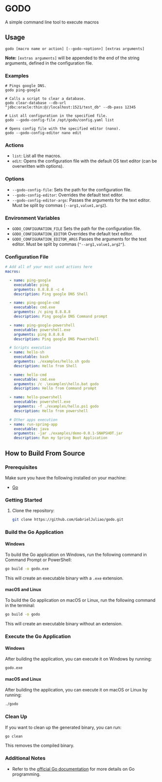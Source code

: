 
# GODO

A simple command line tool to execute macros

## Usage

```shell
godo [macro name or action] [--godo-<option>] [extras arguments]
```

**Note:**
`[extras arguments]` will be appended to the end of the string arguments, defined in the configuration file.

### Examples

```shell
# Pings google DNS.
godo ping-google

# Calls a script to clear a database.
godo clear-database --db-url "jdbc:oracle:thin:@//localhost:1521/test_db" --db-pass 12345

# List all configuration in the specified file.
godo --godo-config-file /opt/godo/config.yaml list

# Opens config file with the specified editor (nano).
godo --godo-config-editor nano edit
```

### Actions

- `list`: List all the macros.
- `edit`: Opens the configuration file with the default OS text editor (can be overwritten with options).

### Options

- `--godo-config-file`: Sets the path for the configuration file.
- `--godo-config-editor`: Overrides the default text editor.
- `--godo-config-editor-args`: Passes the arguments for the text editor. Must be split by commas (`--arg1,value1,arg2`).

### Environment Variables

- `GODO_CONFIGURATION_FILE`  Sets the path for the configuration file.
- `GODO_CONFIGURATION_EDITOR` Overrides the default text editor.
- `GODO_CONFIGURATION_EDITOR_ARGS` Passes the arguments for the text editor. Must be split by commas (`"--arg1,value1,arg2"`).

### Configuration File

```yaml
# Add all of your most used actions here
macros:

  - name: ping-google
    executable: ping
    arguments: 8.8.8.8 -c 4
    description: Ping google DNS Shell

  - name: ping-google-cmd
    executable: cmd.exe
    arguments: /c ping 8.8.8.8
    description: Ping google DNS Command prompt

  - name: ping-google-powershell
    executable: powershell.exe
    arguments: ping 8.8.8.8
    description: Ping google DNS Powershell

  # Scripts execution
  - name: hello-sh
    executable: bash
    arguments: ./examples/hello.sh godo
    description: Hello from Shell

  - name: hello-cmd
    executable: cmd.exe
    arguments: /c .\examples\hello.bat godo
    description: Hello from Command prompt

  - name: hello-powershell
    executable: powershell.exe
    arguments: -f ./examples/hello.ps1 godo
    description: Hello from powershell

  # Other apps execution
  - name: run-spring-app
    executable: java
    arguments: -jar ./examples/demo-0.0.1-SNAPSHOT.jar
    description: Run my Spring Boot Application
```

## How to Build From Source

### Prerequisites

Make sure you have the following installed on your machine:

- [Go](https://golang.org/doc/install)

### Getting Started

1. Clone the repository:

    ```bash
    git clone https://github.com/GabrielJuliao/godo.git
    ```

### Build the Go Application

#### Windows

To build the Go application on Windows, run the following command in Command Prompt or PowerShell:

```bash
go build -o godo.exe
```

This will create an executable binary with a `.exe` extension.

#### macOS and Linux

To build the Go application on macOS or Linux, run the following command in the terminal:

```bash
go build -o godo
```

This will create an executable binary without an extension.

### Execute the Go Application

#### Windows

After building the application, you can execute it on Windows by running:

```bash
godo.exe
```

#### macOS and Linux

After building the application, you can execute it on macOS or Linux by running:

```bash
./godo
```

### Clean Up

If you want to clean up the generated binary, you can run:

```bash
go clean
```

This removes the compiled binary.

### Additional Notes

- Refer to the [official Go documentation](https://golang.org/doc/) for more details on Go programming.